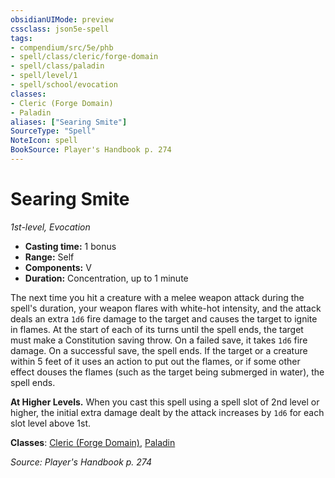 ```yaml
---
obsidianUIMode: preview
cssclass: json5e-spell
tags:
- compendium/src/5e/phb
- spell/class/cleric/forge-domain
- spell/class/paladin
- spell/level/1
- spell/school/evocation
classes:
- Cleric (Forge Domain)
- Paladin
aliases: ["Searing Smite"]
SourceType: "Spell"
NoteIcon: spell
BookSource: Player's Handbook p. 274
---
```

# Searing Smite
*1st-level, Evocation*  

- **Casting time:** 1 bonus
- **Range:** Self
- **Components:** V
- **Duration:** Concentration, up to 1 minute

The next time you hit a creature with a melee weapon attack during the spell's duration, your weapon flares with white-hot intensity, and the attack deals an extra `1d6` fire damage to the target and causes the target to ignite in flames. At the start of each of its turns until the spell ends, the target must make a Constitution saving throw. On a failed save, it takes `1d6` fire damage. On a successful save, the spell ends. If the target or a creature within 5 feet of it uses an action to put out the flames, or if some other effect douses the flames (such as the target being submerged in water), the spell ends.

**At Higher Levels.** When you cast this spell using a spell slot of 2nd level or higher, the initial extra damage dealt by the attack increases by `1d6` for each slot level above 1st.

**Classes**: [Cleric (Forge Domain)](/2-Mechanics/CLI/classes/cleric-forge-domain-xge.md), [Paladin](/2-Mechanics/CLI/classes/paladin.md)

*Source: Player's Handbook p. 274*
